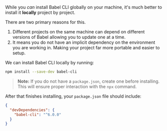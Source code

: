 While you _can_ install Babel CLI globally on your machine, it's much better
to install it **locally** project by project.

There are two primary reasons for this.

1. Different projects on the same machine can depend on different versions of
     Babel allowing you to update one at a time.
2. It means you do not have an implicit dependency on the environment you are
     working in. Making your project far more portable and easier to setup.

We can install Babel CLI locally by running:

```sh
npm install --save-dev babel-cli
```

<blockquote class="babel-callout babel-callout-info">
  <p>
    <strong>Note:</strong> If you do not have a <code>package.json</code>,
    create one before installing. This will ensure proper interaction with the
    <code>npx</code> command.
  </p>
</blockquote>

After that finishes installing, your `package.json` file should include:

```json
{
  "devDependencies": {
    "babel-cli": "^6.0.0"
  }
}
```

